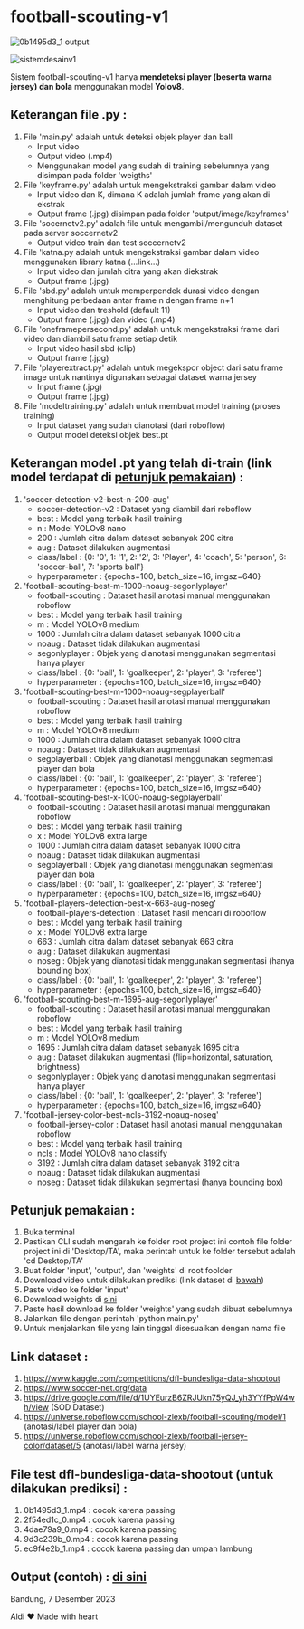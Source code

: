 # football-scouting-v1

![0b1495d3_1 output](https://github.com/maldiharyojudanto/football-scouting-v1/assets/76139419/5a6b9df7-b38a-402b-9591-14b7da1443d9)

![sistemdesainv1](https://github.com/maldiharyojudanto/football-scouting-v1/assets/76139419/465290e7-c9d9-4ee2-b56e-1e9e7f7ecae4)

Sistem football-scouting-v1 hanya **mendeteksi player (beserta warna jersey) dan bola** menggunakan model **Yolov8**.

## Keterangan file .py :
1. File 'main.py' adalah untuk deteksi objek player dan ball
    - Input video
    - Output video (.mp4)
    - Menggunakan model yang sudah di training sebelumnya yang disimpan pada folder 'weigths'
2. File 'keyframe.py' adalah untuk mengekstraksi gambar dalam video
    - Input video dan K, dimana K adalah jumlah frame yang akan di ekstrak
    - Output frame (.jpg) disimpan pada folder 'output/image/keyframes'
3. File 'socernetv2.py' adalah file untuk mengambil/mengunduh dataset pada server soccernetv2
    - Output video train dan test soccernetv2
4. File 'katna.py adalah untuk mengekstraksi gambar dalam video menggunakan library katna (...link...)
    - Input video dan jumlah citra yang akan diekstrak
    - Output frame (.jpg)
5. File 'sbd.py' adalah untuk memperpendek durasi video dengan menghitung perbedaan antar frame n dengan frame n+1
    - Input video dan treshold (default 11)
    - Output frame (.jpg) dan video (.mp4)
6. File 'oneframepersecond.py' adalah untuk mengekstraksi frame dari video dan diambil satu frame setiap detik
    - Input video hasil sbd (clip)
    - Output frame (.jpg)
7. File 'playerextract.py' adalah untuk megekspor object dari satu frame image untuk nantinya digunakan sebagai dataset warna jersey
    - Input frame (.jpg)
    - Output frame (.jpg)
8. File 'modeltraining.py' adalah untuk membuat model training (proses training)
    - Input dataset yang sudah dianotasi (dari roboflow)
    - Output model deteksi objek best.pt

## Keterangan model .pt yang telah di-train (link model terdapat di [petunjuk pemakaian](https://github.com/maldiharyojudanto/football-scouting-v1/tree/main?tab=readme-ov-file#petunjuk-pemakaian-)) :
1. 'soccer-detection-v2-best-n-200-aug'
    - soccer-detection-v2 : Dataset yang diambil dari roboflow
    - best : Model yang terbaik hasil training
    - n : Model YOLOv8 nano
    - 200 : Jumlah citra dalam dataset sebanyak 200 citra
    - aug : Dataset dilakukan augmentasi
    - class/label : {0: '0', 1: '1', 2: '2', 3: 'Player', 4: 'coach', 5: 'person', 6: 'soccer-ball', 7: 'sports ball'}
    - hyperparameter : {epochs=100, batch_size=16, imgsz=640}
2. 'football-scouting-best-m-1000-noaug-segonlyplayer'
    - football-scouting : Dataset hasil anotasi manual menggunakan roboflow
    - best : Model yang terbaik hasil training
    - m : Model YOLOv8 medium
    - 1000 : Jumlah citra dalam dataset sebanyak 1000 citra
    - noaug : Dataset tidak dilakukan augmentasi
    - segonlyplayer : Objek yang dianotasi menggunakan segmentasi hanya player
    - class/label : {0: 'ball', 1: 'goalkeeper', 2: 'player', 3: 'referee'}
    - hyperparameter : {epochs=100, batch_size=16, imgsz=640}
3. 'football-scouting-best-m-1000-noaug-segplayerball'
    - football-scouting : Dataset hasil anotasi manual menggunakan roboflow
    - best : Model yang terbaik hasil training
    - m : Model YOLOv8 medium
    - 1000 : Jumlah citra dalam dataset sebanyak 1000 citra
    - noaug : Dataset tidak dilakukan augmentasi
    - segplayerball : Objek yang dianotasi menggunakan segmentasi player dan bola
    - class/label : {0: 'ball', 1: 'goalkeeper', 2: 'player', 3: 'referee'}
    - hyperparameter : {epochs=100, batch_size=16, imgsz=640}
4. 'football-scouting-best-x-1000-noaug-segplayerball'
    - football-scouting : Dataset hasil anotasi manual menggunakan roboflow
    - best : Model yang terbaik hasil training
    - x : Model YOLOv8 extra large
    - 1000 : Jumlah citra dalam dataset sebanyak 1000 citra
    - noaug : Dataset tidak dilakukan augmentasi
    - segplayerball : Objek yang dianotasi menggunakan segmentasi player dan bola
    - class/label : {0: 'ball', 1: 'goalkeeper', 2: 'player', 3: 'referee'}
    - hyperparameter : {epochs=100, batch_size=16, imgsz=640}
5. 'football-players-detection-best-x-663-aug-noseg'
    - football-players-detection : Dataset hasil mencari di roboflow
    - best : Model yang terbaik hasil training
    - x : Model YOLOv8 extra large
    - 663 : Jumlah citra dalam dataset sebanyak 663 citra
    - aug : Dataset dilakukan augmentasi
    - noseg : Objek yang dianotasi tidak menggunakan segmentasi (hanya bounding box)
    - class/label : {0: 'ball', 1: 'goalkeeper', 2: 'player', 3: 'referee'}
    - hyperparameter : {epochs=100, batch_size=16, imgsz=640}
6. 'football-scouting-best-m-1695-aug-segonlyplayer'
    - football-scouting : Dataset hasil anotasi manual menggunakan roboflow
    - best : Model yang terbaik hasil training
    - m : Model YOLOv8 medium
    - 1695 : Jumlah citra dalam dataset sebanyak 1695 citra
    - aug : Dataset dilakukan augmentasi (flip=horizontal, saturation, brightness)
    - segonlyplayer : Objek yang dianotasi menggunakan segmentasi hanya player
    - class/label : {0: 'ball', 1: 'goalkeeper', 2: 'player', 3: 'referee'}
    - hyperparameter : {epochs=100, batch_size=16, imgsz=640}
7. 'football-jersey-color-best-ncls-3192-noaug-noseg'
    - football-jersey-color : Dataset hasil anotasi manual menggunakan roboflow
    - best : Model yang terbaik hasil training
    - ncls : Model YOLOv8 nano classify
    - 3192 : Jumlah citra dalam dataset sebanyak 3192 citra
    - noaug : Dataset tidak dilakukan augmentasi
    - noseg : Dataset tidak dilakukan segmentasi (hanya bounding box)

## Petunjuk pemakaian :
1. Buka terminal
2. Pastikan CLI sudah mengarah ke folder root project ini
    contoh file folder project ini di 'Desktop/TA', 
    maka perintah untuk ke folder tersebut adalah 'cd Desktop/TA'
3. Buat folder 'input', 'output', dan 'weights' di root foolder
4. Download video untuk dilakukan prediksi (link dataset di [bawah](https://github.com/maldiharyojudanto/football-scouting-v1/tree/main?tab=readme-ov-file#link-dataset-))
5. Paste video ke folder 'input'
6. Download weights di [sini](https://drive.google.com/drive/folders/14HF1AErJAaSnmk8jtjDufTEiVnECrVBZ?usp=sharing)
7. Paste hasil download ke folder 'weights' yang sudah dibuat sebelumnya
8. Jalankan file dengan perintah 'python main.py'
9. Untuk menjalankan file yang lain tinggal disesuaikan dengan nama file

## Link dataset :
1. https://www.kaggle.com/competitions/dfl-bundesliga-data-shootout
2. https://www.soccer-net.org/data
3. https://drive.google.com/file/d/1UYEurzB6ZRJUkn75yQJ_yh3YYfPpW4wh/view (SOD Dataset)
4. https://universe.roboflow.com/school-zlexb/football-scouting/model/1 (anotasi/label player dan bola)
5. https://universe.roboflow.com/school-zlexb/football-jersey-color/dataset/5 (anotasi/label warna jersey)

## File test dfl-bundesliga-data-shootout (untuk dilakukan prediksi) :
1. 0b1495d3_1.mp4 : cocok karena passing
2. 2f54ed1c_0.mp4 : cocok karena passing
3. 4dae79a9_0.mp4 : cocok karena passing
4. 9d3c239b_0.mp4 : cocok karena passing
5. ec9f4e2b_1.mp4 : cocok karena passing dan umpan lambung

## Output (contoh) : [di sini](https://drive.google.com/drive/folders/1ZMHMoCTyfX0gP7io4abAmOvHOJi87Gj2?usp=sharing)

Bandung, 7 Desember 2023

Aldi ❤️ Made with heart
